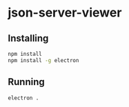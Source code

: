 # json-server-viewer

## Installing

```sh
npm install
npm install -g electron
```

## Running

```sh
electron .
```